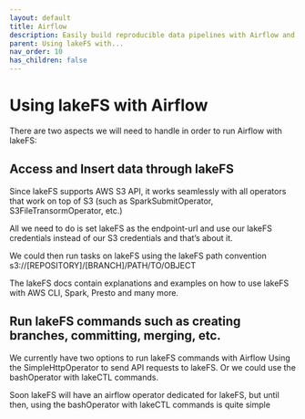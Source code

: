 ```yaml
---
layout: default
title: Airflow
description: Easily build reproducible data pipelines with Airflow and lakeFS using commits, without modifying the code or logic of your job.
parent: Using lakeFS with...
nav_order: 10
has_children: false
---
```


# Using lakeFS with Airflow


There are two aspects we will need to handle in order to run Airflow with lakeFS:

## Access and Insert data through lakeFS
Since lakeFS supports AWS S3 API, it works seamlessly with all operators that work on top of S3 (such as SparkSubmitOperator, S3FileTransormOperator, etc.)

All we need to do is set lakeFS as the endpoint-url and use our lakeFS credentials instead of our S3 credentials and that’s about it.

We could then run tasks on lakeFS using the lakeFS path convention s3://[REPOSITORY]/[BRANCH]/PATH/TO/OBJECT

The lakeFS docs contain explanations and examples on how to use lakeFS with AWS CLI, Spark, Presto and many more. 

## Run lakeFS commands such as creating branches, committing, merging, etc.
We currently have two options to run lakeFS commands with Airflow
Using the SimpleHttpOperator to send API requests to lakeFS. Or we could use the bashOperator with lakeCTL commands.

Soon lakeFS will have an airflow operator dedicated for lakeFS, but until then, using the bashOperator with lakeCTL commands is quite simple

